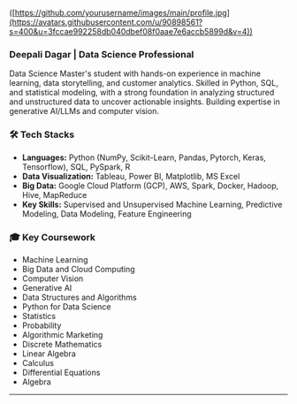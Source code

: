 ([https://github.com/yourusername/images/main/profile.jpg](https://avatars.githubusercontent.com/u/90898561?s=400&u=3fccae992258db040dbef08f0aae7e6accb5899d&v=4))
### Deepali Dagar | Data Science Professional 

Data Science Master's student with hands-on experience in machine learning, data storytelling, and customer analytics. Skilled in Python, SQL, and statistical modeling, with a strong foundation in analyzing structured and unstructured data to uncover actionable insights. Building expertise in generative AI/LLMs and computer vision.

### 🛠️ Tech Stacks

* **Languages:** Python (NumPy, Scikit-Learn, Pandas, Pytorch, Keras, Tensorflow), SQL, PySpark, R
* **Data Visualization:** Tableau, Power BI, Matplotlib, MS Excel
* **Big Data:** Google Cloud Platform (GCP), AWS, Spark, Docker, Hadoop, Hive, MapReduce
* **Key Skills:** Supervised and Unsupervised Machine Learning, Predictive Modeling, Data Modeling, Feature Engineering


### 🎓 Key Coursework

* Machine Learning
* Big Data and Cloud Computing
* Computer Vision
* Generative AI
* Data Structures and Algorithms
* Python for Data Science
* Statistics
* Probability
* Algorithmic Marketing
* Discrete Mathematics
* Linear Algebra
* Calculus
* Differential Equations
* Algebra
---

